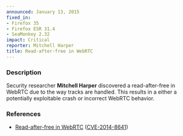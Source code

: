 ```yaml
---
announced: January 13, 2015
fixed_in:
- Firefox 35
- Firefox ESR 31.4
- SeaMonkey 2.32
impact: Critical
reporter: Mitchell Harper
title: Read-after-free in WebRTC
---
```


<h3>Description</h3>

<p>Security researcher <strong>Mitchell Harper</strong> discovered a
read-after-free in WebRTC due to the way tracks are handled. This results in a
either a potentially exploitable crash or incorrect WebRTC behavior. 
</p>

<h3>References</h3>

<ul>
  <li><a href="https://bugzilla.mozilla.org/show_bug.cgi?id=1108455">
       Read-after-free in WebRTC</a>
(<a href="http://cve.mitre.org/cgi-bin/cvename.cgi?name=CVE-2014-8641"
class="ex-ref">CVE-2014-8641</a>)</li>
</ul>



